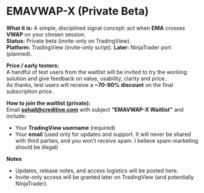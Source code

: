 # EMAVWAP-X (Private Beta)

**What it is:** A simple, disciplined signal concept: act when **EMA** crosses **VWAP** on your chosen session.  
**Status:** Private beta (invite-only on TradingView).  
**Platform:** TradingView (invite-only script). **Later:** NinjaTrader port (planned).

**Price / early testers:**  
A handful of test users from the waitlist will be invited to try the working solution and give feedback on value, usability, clarity and price.  
As thanks, test users will receive a **~70-90% discount** on the final subscription price.

**How to join the waitlist (private):**  
Email **sohail@creditive.com** with subject **“EMAVWAP-X Waitlist”** and include:  
- Your **TradingView username** (required)  
- Your **email** (used only for updates and support. It will never be shared with third parties, and you won’t receive spam. I believe spam-marketing should be illegal)

**Notes**  
- Updates, release notes, and access logistics will be posted here.  
- Invite-only access will be granted later on TradingView (and potentially NinjaTrader).
